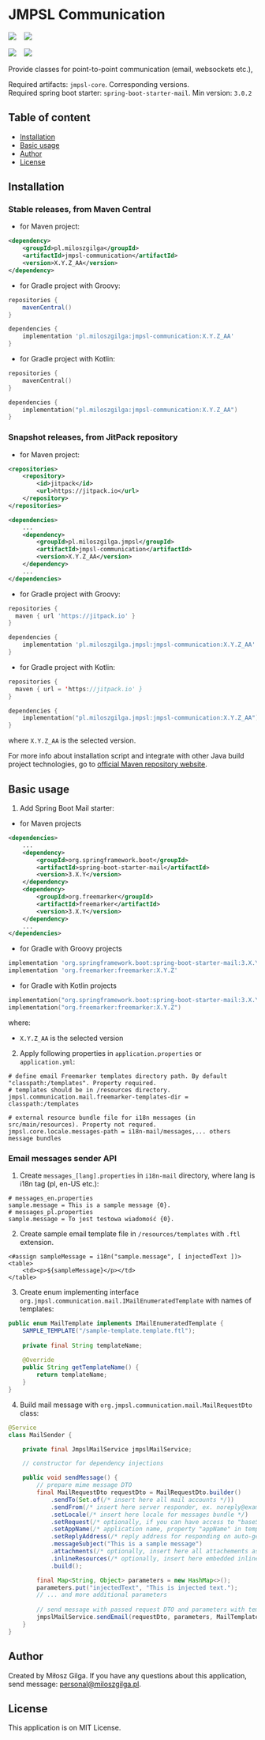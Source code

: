 # JMPSL Communication

![](https://img.shields.io/badge/Made%20in-Java%2017%20with%20Gradle-1abc9c.svg)
&nbsp;&nbsp;
![](https://img.shields.io/badge/License-Apache%202.0-brown.svg)

[![][jmpsl communication badge]][jmpsl communication mvn]
&nbsp;&nbsp;
[![][jmpsl jitpack badge]][jmpsl jitpack]
<br>

[jmpsl jitpack]: https://jitpack.io/#pl.miloszgilga/jmpsl
[jmpsl jitpack badge]: https://img.shields.io/jitpack/version/pl.miloszgilga/jmpsl?color=gree&label=JMPSL%20JitPack

[jmpsl communication badge]: https://img.shields.io/maven-central/v/pl.miloszgilga/jmpsl-communication?label=JMPSL%20Communication%20%28Central%29
[jmpsl communication mvn]: https://mvnrepository.com/artifact/pl.miloszgilga/jmpsl-communication

Provide classes for point-to-point communication (email, websockets etc.),

Required artifacts: `jmpsl-core`. Corresponding versions.<br>
Required spring boot starter: `spring-boot-starter-mail`. Min version: `3.0.2`

<a name="table-of-content"></a>
## Table of content
* [Installation](#installation)
* [Basic usage](#basic-usage)
* [Author](#author)
* [License](#license)

<a name="installation"></a>
## Installation
### Stable releases, from Maven Central

* for Maven project:
```xml
<dependency>
    <groupId>pl.miloszgilga</groupId>
    <artifactId>jmpsl-communication</artifactId>
    <version>X.Y.Z_AA</version>
</dependency>
```

* for Gradle project with Groovy:
```groovy
repositories {
    mavenCentral()
}

dependencies {
    implementation 'pl.miloszgilga:jmpsl-communication:X.Y.Z_AA'
}
```
* for Gradle project with Kotlin:
```kotlin
repositories {
    mavenCentral()
}

dependencies {
    implementation("pl.miloszgilga:jmpsl-communication:X.Y.Z_AA")
}
```

### Snapshot releases, from JitPack repository

* for Maven project:
```xml
<repositories>
    <repository>
        <id>jitpack</id>
        <url>https://jitpack.io</url>
    </repository>
</repositories>

<dependencies>
    ...
    <dependency>
        <groupId>pl.miloszgilga.jmpsl</groupId>
        <artifactId>jmpsl-communication</artifactId>
        <version>X.Y.Z_AA</version>
    </dependency>
    ...
</dependencies>
```

* for Gradle project with Groovy:
```groovy
repositories {
  maven { url 'https://jitpack.io' }
}

dependencies {
    implementation 'pl.miloszgilga.jmpsl:jmpsl-communication:X.Y.Z_AA'
}
```
* for Gradle project with Kotlin:
```kotlin
repositories {
  maven { url = 'https://jitpack.io' }
}

dependencies {
    implementation("pl.miloszgilga.jmpsl:jmpsl-communication:X.Y.Z_AA")
}
```

where `X.Y.Z_AA` is the selected version.

For more info about installation script and integrate with other Java build project
technologies, go to [official Maven repository website](https://mvnrepository.com/artifact/pl.miloszgilga/jmpsl-core).


<a name="basic-usage"></a>
## Basic usage
1. Add Spring Boot Mail starter:
* for Maven projects
```xml
<dependencies>
    ...
    <dependency>
        <groupId>org.springframework.boot</groupId>
        <artifactId>spring-boot-starter-mail</artifactId>
        <version>3.X.Y</version>
    </dependency>
    <dependency>
        <groupId>org.freemarker</groupId>
        <artifactId>freemarker</artifactId>
        <version>3.X.Y</version>
    </dependency>
    ...
</dependencies>
```
* for Gradle with Groovy projects
```groovy
implementation 'org.springframework.boot:spring-boot-starter-mail:3.X.Y'
implementation 'org.freemarker:freemarker:X.Y.Z'
```
* for Gradle with Kotlin projects
```kotlin
implementation("org.springframework.boot:spring-boot-starter-mail:3.X.Y")
implementation("org.freemarker:freemarker:X.Y.Z")
```
where:
* `X.Y.Z_AA` is the selected version

2. Apply following properties in `application.properties` or `application.yml`:
```properties
# define email Freemarker templates directory path. By default "classpath:/templates". Property required.
# templates should be in /resources directory.
jmpsl.communication.mail.freemarker-templates-dir = classpath:/templates

# external resource bundle file for i18n messages (in src/main/resources). Property not requred.
jmpsl.core.locale.messages-path = i18n-mail/messages,... others message bundles
```

### Email messages sender API
1. Create `messages_[lang].properties` in `i18n-mail` directory, where lang is i18n tag (pl, en-US etc.):
```properties
# messages_en.properties
sample.message = This is a sample message {0}.
# messages_pl.properties
sample.message = To jest testowa wiadomość {0}.
```

2. Create sample email template file in `/resources/templates` with `.ftl` extension.
```injectedfreemarker
<#assign sampleMessage = i18n("sample.message", [ injectedText ])>
<table>
    <td><p>${sampleMessage}</p></td>
</table>
```
3. Create enum implementing interface `org.jmpsl.communication.mail.IMailEnumeratedTemplate` with names of templates:
```java
public enum MailTemplate implements IMailEnumeratedTemplate {
    SAMPLE_TEMPLATE("/sample-template.template.ftl");
    
    private final String templateName;
    
    @Override
    public String getTemplateName() {
        return templateName;
    }
}
```
4. Build mail message with `org.jmpsl.communication.mail.MailRequestDto` class:

```java
@Service
class MailSender {

    private final JmpslMailService jmpslMailService;

    // constructor for dependency injections

    public void sendMessage() {
        // prepare mime message DTO
        final MailRequestDto requestDto = MailRequestDto.builder()
            .sendTo(Set.of(/* insert here all mail accounts */))
            .sendFrom(/* insert here server responder, ex. noreply@example.pl */)
            .setLocale(/* insert here locale for messages bundle */)
            .setRequest(/* optionally, if you can have access to "baseServletPath" in templates */)
            .setAppName(/* application name, property "appName" in templates */)
            .setReplyAddress(/* reply address for responding on auto-generated message */)
            .messageSubject("This is a sample message")
            .attachments(/* optionally, insert here all attachements as file handler and mime type */)
            .inlineResources(/* optionally, insert here embedded inline resources in mail message (ex. images) */)
            .build();

        final Map<String, Object> parameters = new HashMap<>();
        parameters.put("injectedText", "This is injected text.");
        // ... and more additional parameters
        
        // send message with passed request DTO and parameters with template name (in last argument)
        jmpslMailService.sendEmail(requestDto, parameters, MailTemplate.SAMPLE_TEMPLATE);
    }
}
```

<a name="author"></a>
## Author
Created by Miłosz Gilga. If you have any questions about this application, send message:
[personal@miloszgilga.pl](mailto:personal@miloszgilga.pl).


<a name="license"></a>
## License
This application is on MIT License.
